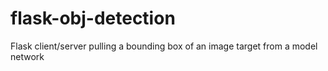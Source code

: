 # flask-obj-detection
Flask client/server pulling a bounding box of an image target from a model network 
